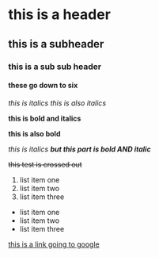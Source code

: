 # this is a header

## this is a subheader

### this is a sub sub header

#### these go down to six

*this is italics*
_this is also italics_

__this is bold and italics__

**this is also bold**

*this is italics __but this part is bold AND italic__*

~~this test is crossed out~~

1. list item one
2. list item two
3. list item three

+ list item one
+ list item two
+ list item three

[this is a link going to google](google.com)
